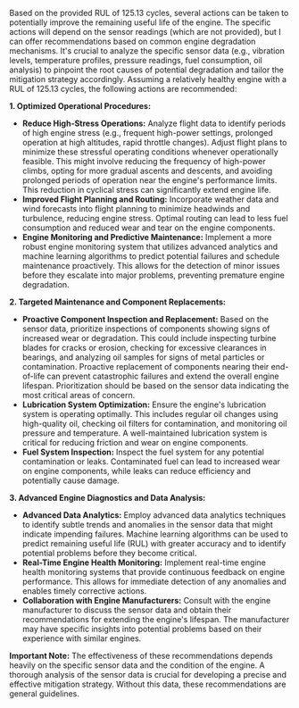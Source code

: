 Based on the provided RUL of 125.13 cycles, several actions can be taken to potentially improve the remaining useful life of the engine.  The specific actions will depend on the sensor readings (which are not provided), but I can offer recommendations based on common engine degradation mechanisms.  It's crucial to analyze the specific sensor data (e.g., vibration levels, temperature profiles, pressure readings, fuel consumption, oil analysis) to pinpoint the root causes of potential degradation and tailor the mitigation strategy accordingly.  Assuming a relatively healthy engine with a RUL of 125.13 cycles, the following actions are recommended:


**1. Optimized Operational Procedures:**

* **Reduce High-Stress Operations:**  Analyze flight data to identify periods of high engine stress (e.g., frequent high-power settings, prolonged operation at high altitudes, rapid throttle changes).  Adjust flight plans to minimize these stressful operating conditions whenever operationally feasible. This might involve reducing the frequency of high-power climbs, opting for more gradual ascents and descents, and avoiding prolonged periods of operation near the engine's performance limits.  This reduction in cyclical stress can significantly extend engine life.
* **Improved Flight Planning and Routing:**  Incorporate weather data and wind forecasts into flight planning to minimize headwinds and turbulence, reducing engine stress.  Optimal routing can lead to less fuel consumption and reduced wear and tear on the engine components.
* **Engine Monitoring and Predictive Maintenance:** Implement a more robust engine monitoring system that utilizes advanced analytics and machine learning algorithms to predict potential failures and schedule maintenance proactively.  This allows for the detection of minor issues before they escalate into major problems, preventing premature engine degradation.


**2. Targeted Maintenance and Component Replacements:**

* **Proactive Component Inspection and Replacement:** Based on the sensor data, prioritize inspections of components showing signs of increased wear or degradation. This could include inspecting turbine blades for cracks or erosion, checking for excessive clearances in bearings, and analyzing oil samples for signs of metal particles or contamination.  Proactive replacement of components nearing their end-of-life can prevent catastrophic failures and extend the overall engine lifespan.  Prioritization should be based on the sensor data indicating the most critical areas of concern.
* **Lubrication System Optimization:**  Ensure the engine's lubrication system is operating optimally.  This includes regular oil changes using high-quality oil, checking oil filters for contamination, and monitoring oil pressure and temperature.  A well-maintained lubrication system is critical for reducing friction and wear on engine components.
* **Fuel System Inspection:**  Inspect the fuel system for any potential contamination or leaks.  Contaminated fuel can lead to increased wear on engine components, while leaks can reduce efficiency and potentially cause damage.


**3. Advanced Engine Diagnostics and Data Analysis:**

* **Advanced Data Analytics:** Employ advanced data analytics techniques to identify subtle trends and anomalies in the sensor data that might indicate impending failures. Machine learning algorithms can be used to predict remaining useful life (RUL) with greater accuracy and to identify potential problems before they become critical.
* **Real-Time Engine Health Monitoring:** Implement real-time engine health monitoring systems that provide continuous feedback on engine performance. This allows for immediate detection of any anomalies and enables timely corrective actions.
* **Collaboration with Engine Manufacturers:**  Consult with the engine manufacturer to discuss the sensor data and obtain their recommendations for extending the engine's lifespan. The manufacturer may have specific insights into potential problems based on their experience with similar engines.


**Important Note:**  The effectiveness of these recommendations depends heavily on the specific sensor data and the condition of the engine.  A thorough analysis of the sensor data is crucial for developing a precise and effective mitigation strategy.  Without this data, these recommendations are general guidelines.